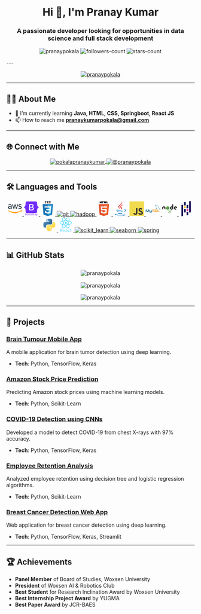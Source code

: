 <h1 align="center">Hi 👋, I'm Pranay Kumar</h1>
<h3 align="center">A passionate developer looking for opportunities in data science and full stack development</h3>

<p align="center">
  <img src="https://komarev.com/ghpvc/?username=pranaypokala&label=Profile%20views&color=0e75b6&style=flat" alt="pranaypokala" />
  <img src="https://img.shields.io/github/followers/pranaypokala?label=Followers" alt="followers-count">
  <img src="https://img.shields.io/github/stars/pranaypokala?label=Stars" alt="stars-count">
</p>
---
<p align="center">
  <a href="https://github.com/ryo-ma/github-profile-trophy"><img src="https://github-profile-trophy.vercel.app/?username=pranaypokala&theme=darkhub&row=1&no-frame=true&margin-w=15" alt="pranaypokala" /></a>
</p>

---

## 🧑‍💻 About Me

- 🌱 I’m currently learning **Java, HTML, CSS, Springboot, React JS**
- 📫 How to reach me **pranaykumarpokala@gmail.com**

---

## 🌐 Connect with Me

<p align="center">
  <a href="https://linkedin.com/in/pokalapranaykumar" target="blank">
    <img align="center" src="https://raw.githubusercontent.com/rahuldkjain/github-profile-readme-generator/master/src/images/icons/Social/linked-in-alt.svg" alt="pokalapranaykumar" height="30" width="40" />
  </a>
  <a href="https://medium.com/@pranaypokala" target="blank">
    <img align="center" src="https://raw.githubusercontent.com/rahuldkjain/github-profile-readme-generator/master/src/images/icons/Social/medium.svg" alt="@pranaypokala" height="30" width="40" />
  </a>
</p>

---

## 🛠️ Languages and Tools

<p align="center"> 
  <a href="https://aws.amazon.com" target="_blank" rel="noreferrer"> 
    <img src="https://raw.githubusercontent.com/devicons/devicon/master/icons/amazonwebservices/amazonwebservices-original-wordmark.svg" alt="aws" width="40" height="40"/> 
  </a> 
  <a href="https://getbootstrap.com" target="_blank" rel="noreferrer"> 
    <img src="https://raw.githubusercontent.com/devicons/devicon/master/icons/bootstrap/bootstrap-plain-wordmark.svg" alt="bootstrap" width="40" height="40"/> 
  </a> 
  <a href="https://www.w3schools.com/css/" target="_blank" rel="noreferrer"> 
    <img src="https://raw.githubusercontent.com/devicons/devicon/master/icons/css3/css3-original-wordmark.svg" alt="css3" width="40" height="40"/> 
  </a> 
  <a href="https://git-scm.com/" target="_blank" rel="noreferrer"> 
    <img src="https://www.vectorlogo.zone/logos/git-scm/git-scm-icon.svg" alt="git" width="40" height="40"/> 
  </a> 
  <a href="https://hadoop.apache.org/" target="_blank" rel="noreferrer"> 
    <img src="https://www.vectorlogo.zone/logos/apache_hadoop/apache_hadoop-icon.svg" alt="hadoop" width="40" height="40"/> 
  </a> 
  <a href="https://www.w3.org/html/" target="_blank" rel="noreferrer"> 
    <img src="https://raw.githubusercontent.com/devicons/devicon/master/icons/html5/html5-original-wordmark.svg" alt="html5" width="40" height="40"/> 
  </a> 
  <a href="https://www.java.com" target="_blank" rel="noreferrer"> 
    <img src="https://raw.githubusercontent.com/devicons/devicon/master/icons/java/java-original.svg" alt="java" width="40" height="40"/> 
  </a> 
  <a href="https://developer.mozilla.org/en-US/docs/Web/JavaScript" target="_blank" rel="noreferrer"> 
    <img src="https://raw.githubusercontent.com/devicons/devicon/master/icons/javascript/javascript-original.svg" alt="javascript" width="40" height="40"/> 
  </a> 
  <a href="https://www.mysql.com/" target="_blank" rel="noreferrer"> 
    <img src="https://raw.githubusercontent.com/devicons/devicon/master/icons/mysql/mysql-original-wordmark.svg" alt="mysql" width="40" height="40"/> 
  </a> 
  <a href="https://nodejs.org" target="_blank" rel="noreferrer"> 
    <img src="https://raw.githubusercontent.com/devicons/devicon/master/icons/nodejs/nodejs-original-wordmark.svg" alt="nodejs" width="40" height="40"/> 
  </a> 
  <a href="https://pandas.pydata.org/" target="_blank" rel="noreferrer"> 
    <img src="https://raw.githubusercontent.com/devicons/devicon/2ae2a900d2f041da66e950e4d48052658d850630/icons/pandas/pandas-original.svg" alt="pandas" width="40" height="40"/> 
  </a> 
  <a href="https://www.python.org" target="_blank" rel="noreferrer"> 
    <img src="https://raw.githubusercontent.com/devicons/devicon/master/icons/python/python-original.svg" alt="python" width="40" height="40"/> 
  </a> 
  <a href="https://reactjs.org/" target="_blank" rel="noreferrer"> 
    <img src="https://raw.githubusercontent.com/devicons/devicon/master/icons/react/react-original-wordmark.svg" alt="react" width="40" height="40"/> 
  </a> 
  <a href="https://scikit-learn.org/" target="_blank" rel="noreferrer"> 
    <img src="https://upload.wikimedia.org/wikipedia/commons/0/05/Scikit_learn_logo_small.svg" alt="scikit_learn" width="40" height="40"/> 
  </a> 
  <a href="https://seaborn.pydata.org/" target="_blank" rel="noreferrer"> 
    <img src="https://seaborn.pydata.org/_images/logo-mark-lightbg.svg" alt="seaborn" width="40" height="40"/> 
  </a> 
  <a href="https://spring.io/" target="_blank" rel="noreferrer"> 
    <img src="https://www.vectorlogo.zone/logos/springio/springio-icon.svg" alt="spring" width="40" height="40"/> 
  </a> 
</p>

---

## 📊 GitHub Stats

<p align="center">
  <img align="center" src="https://github-readme-stats.vercel.app/api?username=pranaypokala&show_icons=true&theme=radical" alt="pranaypokala" />
</p>

<p align="center">
  <img align="center" src="https://github-readme-stats.vercel.app/api/top-langs/?username=pranaypokala&layout=compact&theme=radical" alt="pranaypokala" />
</p>

<p align="center">
  <img align="center" src="https://github-readme-streak-stats.herokuapp.com/?user=pranaypokala&theme=radical" alt="pranaypokala" />
</p>

---

## 🚀 Projects

### [Brain Tumour Mobile App](https://github.com/pranaypokala/brain-tumour-mobile-app)
A mobile application for brain tumor detection using deep learning.
- **Tech**: Python, TensorFlow, Keras

### [Amazon Stock Price Prediction](https://github.com/pranaypokala/amazon-stock-price-prediction)
Predicting Amazon stock prices using machine learning models.
- **Tech**: Python, Scikit-Learn

### [COVID-19 Detection using CNNs](https://github.com/pranaypokala/covid19-detection)
Developed a model to detect COVID-19 from chest X-rays with 97% accuracy.
- **Tech**: Python, TensorFlow, Keras

### [Employee Retention Analysis](https://github.com/pranaypokala/employee-retention-analysis)
Analyzed employee retention using decision tree and logistic regression algorithms.
- **Tech**: Python, Scikit-Learn

### [Breast Cancer Detection Web App](https://github.com/pranaypokala/breast-cancer-detection)
Web application for breast cancer detection using deep learning.
- **Tech**: Python, TensorFlow, Keras, Streamlit

---

## 🏆 Achievements

- **Panel Member** of Board of Studies, Woxsen University
- **President** of Woxsen AI & Robotics Club
- **Best Student** for Research Inclination Award by Woxsen University
- **Best Internship Project Award** by YUGMA
- **Best Paper Award** by JCR-BAES
